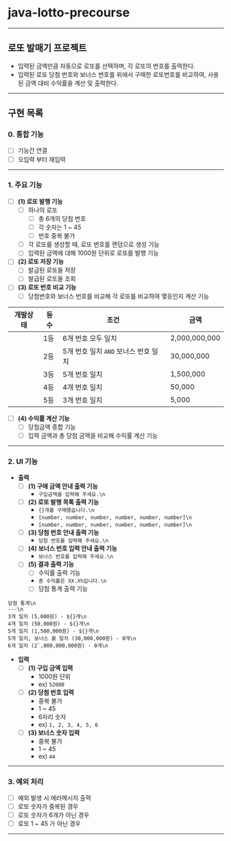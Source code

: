 # java-lotto-precourse

---

## 로또 발매기 프로젝트

- 입력된 금액만큼 자동으로 로또를 선택하며, 각 로또의 번호를 출력한다.
- 입력된 로또 당첨 번호와 보너스 번호를 위에서 구매한 로또번호를 비교하여, 사용된 금액 대비 수익률을 계산 및 출력한다.

---

## 구현 목록

### 0. 통합 기능

- [ ] 기능간 연결
- [ ] 오입력 부터 재입력

---

### 1. 주요 기능

- [ ] **(1) 로또 발행 기능**
  - [ ] 하나의 로또
    - [ ] 총 6개의 당첨 번호
    - [ ] 각 숫자는 1 ~ 45
    - [ ] 번호 중복 불가
  - [ ] 각 로또를 생성할 때, 로또 번호를 랜덤으로 생성 기능
  - [ ] 입력된 금액에 대해 1000원 단위로 로또를 발행 기능

- [ ] **(2) 로또 저장 기능** 
  - [ ] 발급된 로또들 저장
  - [ ] 발급된 로또들 조회

- [ ] **(3) 로또 번호 비교 기능**
  - [ ] 당첨번호와 보너스 번호를 비교해 각 로또를 비교하여 몇등인지 계산 기능

| 개발상태 | 등수  | 조건                       | 금액            |
|------|-----|--------------------------|---------------|
|      | 1등  | 6개 번호 모두 일치              | 2,000,000,000 |
|      | 2등  | 5개 번호 일치 `AND` 보너스 번호 일치 | 30,000,000    |
|      | 3등  | 5개 번호 일치                 | 1,500,000     |
|      | 4등  | 4개 번호 일치                 | 50,000        |
|      | 5등  | 3개 번호 일치                 | 5,000         |

- [ ] **(4) 수익률 계산 기능**
  - [ ] 당첨금액 종합 기능
  - [ ] 입력 금액과 총 당첨 금액을 비교해 수익률 계산 기능

---

### 2. UI 기능
- **출력**
  - [ ] **(1) 구매 금액 안내 출력 기능**
    - `구입금액을 입력해 주세요.\n`
  - [ ] **(2) 로또 발행 목록 출력 기능**
    - `{}개를 구매했습니다.\n`
    - `[number, number, number, number, number, number]\n`
    - `[number, number, number, number, number, number]\n`
  - [ ] **(3) 당첨 번호 안내 출력 기능**
    - `당첨 번호를 입력해 주세요.\n`
  - [ ] **(4) 보너스 번호 입력 안내 출력 기능**
    - `보너스 번호를 입력해 주세요.\n`
  - [ ] **(5) 결과 출력 기능**
    - [ ] 수익률 출력 기능
    - `총 수익률은 XX.X%입니다.\n`
    - [ ] 당첨 통계 출력 기능
```
당첨 통계\n
---\n
3개 일치 (5,000원) - ${}개\n
4개 일치 (50,000원) - ${}개\n
5개 일치 (1,500,000원) - ${}개\n
5개 일치, 보너스 볼 일치 (30,000,000원) - 0개\n
6개 일치 (2`,000,000,000원) - 0개\n
```

- **입력**
  - [ ] **(1) 구입 금액 입력**
    - 1000원 단위
    - ex) `52000`
  - [ ] **(2) 당첨 번호 입력**
    - 중복 불가
    - 1 ~ 45
    - 6자리 숫자
    - ex) `1, 2, 3, 4, 5, 6`
  - [ ] **(3) 보너스 숫자 입력**
    - 중복 불가
    - 1 ~ 45
    - ex) `44`

---

### 3. 예외 처리

- [ ] 예외 발생 시 에러메시지 출력
- [ ] 로또 숫자가 중복된 경우
- [ ] 로또 숫자가 6개가 아닌 경우
- [ ] 로또 1 ~ 45 가 아닌 경우

---